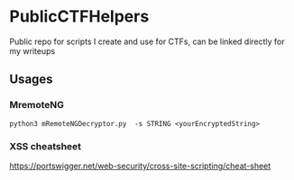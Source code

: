 # PublicCTFHelpers
Public repo for scripts I create and use for CTFs, can be linked directly for my writeups


## Usages


### MremoteNG

`python3 mRemoteNGDecryptor.py  -s STRING <yourEncryptedString>`

### XSS cheatsheet
https://portswigger.net/web-security/cross-site-scripting/cheat-sheet
